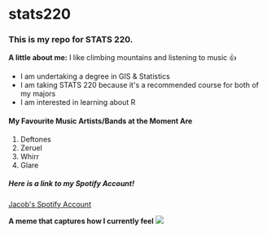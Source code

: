 # stats220

### This is my repo for STATS 220.

**A little about me:** I like climbing mountains and listening to music 👍

- I am undertaking a degree in GIS & Statistics
- I am taking STATS 220 because it's a recommended course for both of my majors
- I am interested in learning about R

  
#### My Favourite Music Artists/Bands at the Moment Are

1. Deftones
2. Zeruel
3. Whirr
4. Glare

##### *Here is a link to my Spotify Account!*
[Jacob's Spotify Account](https://open.spotify.com/user/tt6312?si=e4bd163d42b247ae)


****A meme that captures how I currently feel**** ![](https://gifdb.com/images/high/guys-am-out-kermit-falling-off-building-ijaz2f2i7100uoqd.gif)
